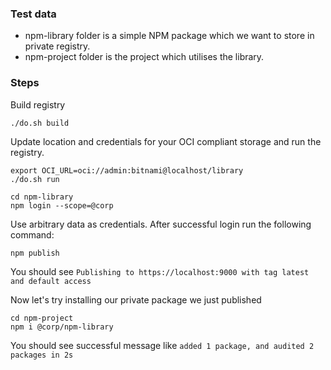 ### Test data

* npm-library folder is a simple NPM package which we want to store in private registry.
* npm-project folder is the project which utilises the library.


### Steps 

Build registry
```shell
./do.sh build
```

Update location and credentials for your OCI compliant storage and run the registry.
```shell
export OCI_URL=oci://admin:bitnami@localhost/library
./do.sh run
```

```shell
cd npm-library
npm login --scope=@corp
```
Use arbitrary data as credentials. After successful login run the following command:

```shell
npm publish
```

You should see `Publishing to https://localhost:9000 with tag latest and default access`

Now let's try installing our private package we just published
```shell
cd npm-project
npm i @corp/npm-library
```
You should see successful message like `added 1 package, and audited 2 packages in 2s`
